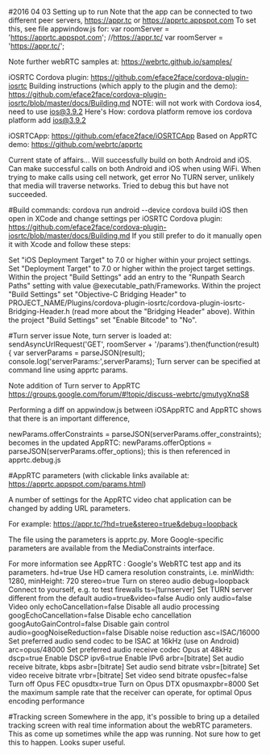 

#2016 04 03 Setting up to run
Note that the app can be connected to two different peer servers, https://appr.tc or https://apprtc.appspot.com
To set this, see file appwindow.js for:
var roomServer = 'https://apprtc.appspot.com';
//https://appr.tc/
var roomServer = 'https://appr.tc/';

Note further webRTC samples at: https://webrtc.github.io/samples/

iOSRTC Cordova plugin: https://github.com/eface2face/cordova-plugin-iosrtc
Building instructions (which apply to the plugin and the demo):
https://github.com/eface2face/cordova-plugin-iosrtc/blob/master/docs/Building.md
NOTE: will not work with Cordova ios4, need to use ios@3.9.2  Here's How:
cordova platform remove ios
cordova platform add ios@3.9.2


iOSRTCApp: https://github.com/eface2face/iOSRTCApp
Based on
AppRTC demo: https://github.com/webrtc/apprtc


Current state of affairs...
Will successfully build on both Android and iOS.
Can make successful calls on both Android and iOS when using WiFi.
When trying to make calls using cell network, get error No TURN server, unlikely that media will traverse networks.
Tried to debug this but have not succeeded.

#Build commands:
cordova run android --device
cordova build iOS
then open in XCode and change settings per iOSRTC Cordova plugin: https://github.com/eface2face/cordova-plugin-iosrtc/blob/master/docs/Building.md
If you still prefer to do it manually open it with Xcode and follow these steps:

Set "iOS Deployment Target" to 7.0 or higher within your project settings.
Set "Deployment Target" to 7.0 or higher within the project target settings.
Within the project "Build Settings" add an entry to the "Runpath Search Paths" setting with value @executable_path/Frameworks.
Within the project "Build Settings" set "Objective-C Bridging Header" to PROJECT_NAME/Plugins/cordova-plugin-iosrtc/cordova-plugin-iosrtc-Bridging-Header.h (read more about the "Bridging Header" above).
Within the project "Build Settings" set "Enable Bitcode" to "No".


#Turn server issue
Note, turn server is loaded at:
      sendAsyncUrlRequest('GET', roomServer + '/params').then(function(result) {
        var serverParams = parseJSON(result);
        console.log('serverParams:',serverParams);
Turn server can be specified at command line using apprtc params.

Note addition of Turn server to AppRTC
https://groups.google.com/forum/#!topic/discuss-webrtc/gmutygXnqS8

Performing a diff on appwindow.js between iOSAppRTC and AppRTC shows that there is an important difference, 

newParams.offerConstraints = parseJSON(serverParams.offer_constraints);
becomes in the updated AppRTC:
newParams.offerOptions = parseJSON(serverParams.offer_options);
this is then referenced in apprtc.debug.js


#AppRTC parameters (with clickable links available at: https://apprtc.appspot.com/params.html)
 
 A number of settings for the AppRTC video chat application can be changed by adding URL parameters.
 
 For example: https://appr.tc/?hd=true&stereo=true&debug=loopback
 
 The file using the parameters is apprtc.py. More Google-specific parameters are available from the MediaConstraints interface.
 
 For more information see AppRTC : Google's WebRTC test app and its parameters.
 hd=true	Use HD camera resolution constraints, i.e. minWidth: 1280, minHeight: 720
 stereo=true	Turn on stereo audio
 debug=loopback	Connect to yourself, e.g. to test firewalls
 ts=[turnserver]	Set TURN server different from the default
 audio=true&video=false	Audio only
 audio=false	Video only
 echoCancellation=false	Disable all audio processing
 googEchoCancellation=false	Disable echo cancellation
 googAutoGainControl=false	Disable gain control
 audio=googNoiseReduction=false	Disable noise reduction
 asc=ISAC/16000	Set preferred audio send codec to be ISAC at 16kHz (use on Android)
 arc=opus/48000	Set preferred audio receive codec Opus at 48kHz
 dscp=true	Enable DSCP
 ipv6=true	Enable IPv6
 arbr=[bitrate]	Set audio receive bitrate, kbps
 asbr=[bitrate]	Set audio send bitrate
 vsbr=[bitrate]	Set video receive bitrate
 vrbr=[bitrate]	Set video send bitrate
 opusfec=false	Turn off Opus FEC
 opusdtx=true	Turn on Opus DTX
 opusmaxpbr=8000	Set the maximum sample rate that the receiver can operate, for optimal Opus encoding performance


#Tracking screen
Somewhere in the app, it's possible to bring up a detailed tracking screen with real time information about the webRTC parameters.
This as come up sometimes while the app was running.  Not sure how to get this to happen.  Looks super useful.

